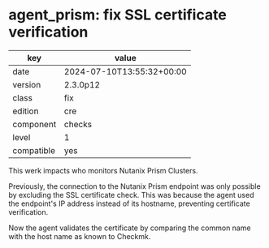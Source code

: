 [//]: # (werk v2)
# agent_prism: fix SSL certificate verification

key        | value
---------- | ---
date       | 2024-07-10T13:55:32+00:00
version    | 2.3.0p12
class      | fix
edition    | cre
component  | checks
level      | 1
compatible | yes

This werk impacts who monitors Nutanix Prism Clusters.

Previously, the connection to the Nutanix Prism endpoint
was only possible by excluding the SSL certificate check.
This was because the agent used the endpoint's IP address instead of its hostname,
preventing certificate verification.

Now the agent validates the certificate by comparing the common name with the host name as known to Checkmk.
